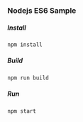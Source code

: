 ### Nodejs ES6 Sample

##### Install
```bash
npm install
```

##### Build
```bash
npm run build
```

##### Run
```bash
npm start
```

